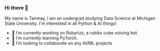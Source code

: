 ### Hi there 👋

My name is Tanmay, I am an undergrad studying Data Science at Michigan State University. I'm interested in all Python & AI things!

- 🔭 I’m currently working on Rubyrizz, a rubiks cube solving bot. 
- 🌱 I’m currently learning PyTorch.
- 👯 I’m looking to collaborate on any AI/ML projects

<!--
**tanmay-sketch/tanmay-sketch** is a ✨ _special_ ✨ repository because its `README.md` (this file) appears on your GitHub profile.

Here are some ideas to get you started:

- 🔭 I’m currently working on ...
- 🌱 I’m currently learning ...
- 👯 I’m looking to collaborate on ...
- 🤔 I’m looking for help with ...
- 💬 Ask me about ...
- 📫 How to reach me: ...
- 😄 Pronouns: ...
- ⚡ Fun fact: ...
-->
